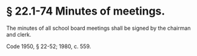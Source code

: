 # § 22.1-74 Minutes of meetings.

<p>The minutes of all school board meetings shall be signed by the chairman and clerk.</p><p>Code 1950, § 22-52; 1980, c. 559.</p>